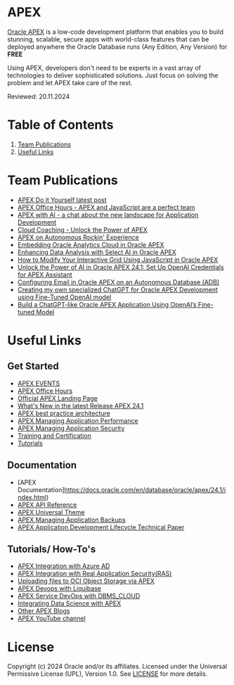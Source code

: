 # APEX

[Oracle APEX](https://apex.oracle.com/en/) is a low-code development platform that enables you to build stunning, scalable, secure apps with world-class features that can be deployed anywhere the Oracle Database runs (Any Edition, Any Version) for **FREE**

Using APEX, developers don't need to be experts in a vast array of technologies to deliver sophisticated solutions. Just focus on solving the problem and let APEX take care of the rest.

Reviewed: 20.11.2024

# Table of Contents
1. [Team Publications](#team-publications)
2. [Useful Links](#useful-links)

# Team Publications

- [APEX Do it Yourself latest post](https://www.linkedin.com/posts/sonnemeyer_do-it-yourselfupload-your-time-booking-activity-7178658201943314432-1f2x?utm_source=share&utm_medium=member_desktop)
- [APEX Office Hours - APEX and JavaScript are a perfect team](https://asktom.oracle.com/ords/r/tech/catalog/session-landing-page?p2_event_id=23832218026907132494874527225118065688)
- [APEX with AI - a chat about the new landscape for Application Development](https://youtu.be/f1cBdLEGY00)
- [Cloud Coaching - Unlock the Power of APEX](https://www.youtube.com/watch?v=6rG_tX8ScBc)
- [APEX on Autonomous Rockin' Experience](https://medium.com/@paulbrad71/apex-on-autonomous-database-rockin-experience-e57c4c4dc4f3)
- [Embedding Oracle Analytics Cloud in Oracle APEX](https://medium.com/@cristina.varas98/embedding-oracle-analytics-cloud-in-oracle-application-express-apex-e973402cb9ff)
- [Enhancing Data Analysis with Select AI in Oracle APEX](https://medium.com/@cristina.varas98/enhancing-data-analysis-with-select-ai-in-oracle-apex-9d00b070a073)
- [How to Modify Your Interactive Grid Using JavaScript in Oracle APEX](https://medium.com/@cristina.varas98/how-to-modify-your-interactive-grid-using-javascript-in-oracle-apex-d3c9f31a06ab)
- [Unlock the Power of AI in Oracle APEX 24.1: Set Up OpenAI Credentials for APEX Assistant](https://medium.com/@cristina.varas98/leveraging-machine-learning-for-image-clustering-a-case-study-with-a-museums-digital-archive-a6b6e1242https://medium.com/@cristina.varas98/unlock-the-power-of-ai-in-oracle-apex-24-1-set-up-openai-credentials-for-apex-assistant-2e840d8506f5)
- [Configuring Email in Oracle APEX on an Autonomous Database (ADB)](https://medium.com/@cristina.varas98/configuring-email-in-oracle-apex-on-an-autonomous-database-adb-d46fa015be95)
- [Creating my own specialized ChatGPT for Oracle APEX Development using Fine-Tuned OpenAI model](https://medium.com/@cristina.varas98/creating-my-own-specialized-chatgpt-for-oracle-apex-development-using-fine-tuned-openai-models-78263062aaf4)
- [Build a ChatGPT-like Oracle APEX Application Using OpenAI’s Fine-tuned Model](https://medium.com/@cristina.varas98/build-a-chatgpt-like-oracle-apex-application-using-openais-fine-tuned-model-acb8bac4b7c8)

# Useful Links

## Get Started

- [APEX EVENTS](https://apex.oracle.com/pls/apex/r/apex_pm/apex-events/events)
- [APEX Office Hours](https://apex.oracle.com/en/community/office-hours/)
- [Official APEX Landing Page](https://apex.oracle.com/en/)
- [What's New in the latest Release APEX 24.1](https://docs.oracle.com/en/database/oracle/apex/24.1/htmrn/new-features.html)
- [APEX best practice architecture](https://docs.oracle.com/solutions/?q=apex&cType=reference-architectures&sort=date-desc&lang=en)
- [APEX Managing Application Performance](https://docs.oracle.com/en/database/oracle/apex/24.1/htmdb/managing-application-performance.html)
- [APEX Managing Application Security](https://docs.oracle.com/en/database/oracle/apex/24.1/htmdb/managing-application-security.html)
- [Training and Certification](https://apex.oracle.com/en/learn/training/)
- [Tutorials](https://apex.oracle.com/en/learn/tutorials/)

## Documentation

- [APEX Documentation]https://docs.oracle.com/en/database/oracle/apex/24.1/index.html)
- [APEX API Reference](https://docs.oracle.com/en/database/oracle/apex/24.1/api-references.html)
- [APEX Universal Theme](https://apex.oracle.com/pls/apex/r/apex_pm/ut/getting-started)
- [APEX Managing Application Backups](https://docs.oracle.com/en/database/oracle/apex/24.1/htmdb/managing-application-backups.html)
- [APEX Application Development Lifecycle Technical Paper](https://www.oracle.com/a/tech/docs/apex-lifecycle-management-v3.pdf)

## Tutorials/ How-To's

- [APEX Integration with Azure AD](https://medium.com/@rana.saeed/can-your-external-users-authenticate-into-your-apex-apps-606e48f9417b)
- [APEX Integration with Real Application Security(RAS)](https://medium.com/@rana.saeed/integrating-real-application-security-ras-with-oracle-apex-33892967beff)
- [Uploading files to OCI Object Storage via APEX](https://medium.com/@devpiotrekk/uploading-files-to-oci-object-storage-via-apex-42ad396ec55d)
- [APEX Devops with Liquibase](https://medium.com/@devpiotrekk/start-your-apex-devops-adventure-with-liquibase-f8e45c3d1e6a)
- [APEX Service DevOps with DBMS_CLOUD](https://medium.com/oracledevs/apex-service-can-devops-too-dbms-cloud-on-autonomous-72be9842d2f88)
- [Integrating Data Science with APEX](https://blogs.oracle.com/ai-and-datascience/post/yolov5-models-in-apex-using-oracle-data-science)
- [Other APEX Blogs](https://blogs.oracle.com/apex/)
- [APEX YouTube channel](https://www.youtube.com/channel/UCEpIXFjcQIztReQNLymvYrQ/playlists?view=1&sort=da)

# License

Copyright (c) 2024 Oracle and/or its affiliates.
Licensed under the Universal Permissive License (UPL), Version 1.0.
See [LICENSE](https://github.com/oracle-devrel/technology-engineering/blob/main/LICENSE) for more details.
